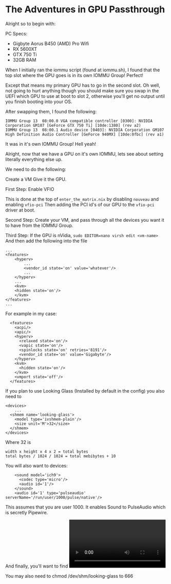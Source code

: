 # The Adventures in GPU Passthrough

Alright so to begin with:

PC Specs:

- Gigbyte Aorus B450 (AMD) Pro Wifi
- RX 5600XT
- GTX 750 Ti
- 32GB RAM

When I initially ran the iommu script (found at iommu.sh), 
I found that the top slot where the GPU goes is in its own IOMMU Group!
Perfect!

Except that means my primary GPU has to go in the second slot. Oh well, not going to hurt anything
though you should make sure you swap in the UEFI which GPU to use at boot to slot 2, otherwise you'll
get no output until you finish booting into your OS.

After swapping them, I found the following:

```
IOMMU Group 13 	08:00.0 VGA compatible controller [0300]: NVIDIA Corporation GM107 [GeForce GTX 750 Ti] [10de:1380] (rev a2)
IOMMU Group 13 	08:00.1 Audio device [0403]: NVIDIA Corporation GM107 High Definition Audio Controller [GeForce 940MX] [10de:0fbc] (rev a1)
```
It was in it's own IOMMU Group! Hell yeah!

Alright, now that we have a GPU on it's own IOMMU, lets see about setting literally everything else up.

We need to do the following:

Create a VM
Give it the GPU.

First Step: Enable VFIO

This is done at the top of `enter_the_matrix.nix` by disabling `nouveau` and enabling `vfio-pci`
Then adding the PCI id's of our GPU to the `vfio-pci` driver at boot.

Second Step: Create your VM, and pass through all the devices you want it to have from the IOMMU Group.

Third Step: If the GPU is nVidia, `sudo EDITOR=nano virsh edit <vm-name>`
And then add the following into the file

```
...
<features>
	<hyperv>
		...
		<vendor_id state='on' value='whatever'/>
		...
	</hyperv>
	...
	<kvm>
	<hidden state='on'/>
	</kvm>
</features>
...
```

For example in my case:

```
  <features>
    <acpi/>
    <apic/>
    <hyperv>
      <relaxed state='on'/>
      <vapic state='on'/>
      <spinlocks state='on' retries='8191'/>
      <vendor_id state='on' value='Gigabyte'/>
    </hyperv>
    <kvm>
      <hidden state='on'/>
    </kvm>
    <vmport state='off'/>
  </features>
```

If you plan to use Looking Glass (Installed by default in the config) you also need to

```
<devices>
    ...
  <shmem name='looking-glass'>
    <model type='ivshmem-plain'/>
    <size unit='M'>32</size>
  </shmem>
</devices>
```
Where 32 is 
```
width x height x 4 x 2 = total bytes
total bytes / 1024 / 1024 = total mebibytes + 10
```
You will also want to devices:

```
    <sound model='ich9'>
      <codec type='micro'/>
      <audio id='1'/>
    </sound>
    <audio id='1' type='pulseaudio' serverName='/run/user/1000/pulse/native'/>
```
This assumes that you are user 1000. It enables Sound to PulseAudio which is secretly Pipewire.

And finally, you'll want to find <video> and set the `<model type=` to `none`.

You may also need to chmod /dev/shm/looking-glass to 666

```